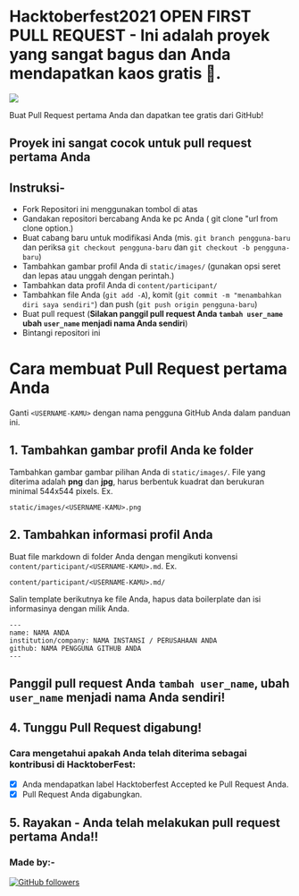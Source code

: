 # Hacktoberfest2021 OPEN FIRST PULL REQUEST - Ini adalah proyek yang sangat bagus dan Anda mendapatkan kaos gratis 👕.
<img src="static/logo.png" align-items=center />

Buat Pull Request pertama Anda dan dapatkan tee gratis dari GitHub!

## Proyek ini sangat cocok untuk pull request pertama Anda

## Instruksi-

- Fork Repositori ini menggunakan tombol di atas
- Gandakan repositori bercabang Anda ke pc Anda ( git clone "url from clone option.)
- Buat cabang baru untuk modifikasi Anda (mis. `git branch pengguna-baru` dan periksa `git checkout pengguna-baru` dan `git checkout -b pengguna-baru`)
- Tambahkan gambar profil Anda di `static/images/` (gunakan opsi seret dan lepas atau unggah dengan perintah.)
- Tambahkan data profil Anda di `content/participant/`
- Tambahkan file Anda (`git add -A`), komit (`git commit -m "menambahkan diri saya sendiri"`) dan push (`git push origin pengguna-baru`)
- Buat pull request (**Silakan panggil pull request Anda `tambah user_name` ubah `user_name` menjadi nama Anda sendiri**)
- Bintangi repositori ini


# Cara membuat Pull Request pertama Anda

Ganti `<USERNAME-KAMU>` dengan nama pengguna GitHub Anda dalam panduan ini.

## 1. Tambahkan gambar profil Anda ke folder

Tambahkan gambar gambar pilihan Anda di `static/images/`.  File yang diterima adalah **png** dan **jpg**, harus berbentuk kuadrat dan berukuran minimal 544x544 pixels.  Ex.

```
static/images/<USERNAME-KAMU>.png
```

## 2. Tambahkan informasi profil Anda

Buat file markdown di folder Anda dengan mengikuti konvensi `content/participant/<USERNAME-KAMU>.md`.  Ex.

```
content/participant/<USERNAME-KAMU>.md/
```

Salin template berikutnya ke file Anda, hapus data boilerplate dan isi informasinya dengan milik Anda.

```
---
name: NAMA ANDA
institution/company: NAMA INSTANSI / PERUSAHAAN ANDA
github: NAMA PENGGUNA GITHUB ANDA
---
```

## Panggil pull request Anda `tambah user_name`, ubah `user_name` menjadi nama Anda sendiri!

## 4. Tunggu Pull Request digabung!

### Cara mengetahui apakah Anda telah diterima sebagai kontribusi di HacktoberFest:

- [x] Anda mendapatkan label Hacktoberfest Accepted ke Pull Request Anda.
- [x] Pull Request Anda digabungkan.

## 5. Rayakan - Anda telah melakukan pull request pertama Anda!!

### Made by:-
[![GitHub followers](https://img.shields.io/github/followers/alhiqny404.svg?label=Follow%20@alhiqny404&style=social)](https://github.com/Alhiqny404/)
